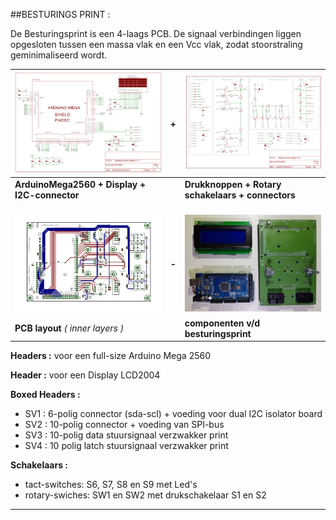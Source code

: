 [//]: # (Table with 3-columns/7-lines)

##BESTURINGS PRINT :

De Besturingsprint is een 4-laags PCB. 
De signaal verbindingen liggen opgesloten tussen een massa vlak en een Vcc vlak, zodat stoorstraling geminimaliseerd wordt.

[![](besturing_print/DisplayArduinoMega1TN.jpg)](besturing_print/DisplayArduinoMega1.pdf) | **+** |  [![](besturing_print/DisplayArduinoMega2TN.jpg)](besturing_print/DisplayArduinoMega2.pdf)
--------------------------------------------- | --- |  -----------------------------------------------
**ArduinoMega2560 + Display + I2C-connector** |     | **Drukknoppen + Rotary schakelaars + connectors**
  |     |  
  |     | 
  |     | 
[![](besturing_print/DisplayArduinoBrdTN.jpg)](besturing_print/DisplayArduinoBoard.pdf) |**-** | [![](besturing_print/DisplayArduinoTN.jpg)]("besturing_print/DisplayArduino.jpg)
  **PCB layout** *( inner layers )* |     |   **componenten v/d besturingsprint**
  
**Headers :** voor een full-size Arduino Mega 2560

**Header  :** voor een Display LCD2004

**Boxed Headers :**
<ul>
  <li> SV1 :  6-polig connector (sda-scl) + voeding voor dual I2C isolator board  </li>
  <li> SV2 : 10-polig connector + voeding van SPI-bus </li>
  <li> SV3 : 10-polig data stuursignaal verzwakker print </li>
  <li> SV4 : 10 polig latch stuursignaal verzwakker print </li>
</ul>

**Schakelaars :**
<ul>
    <li> tact-switches:  S6, S7, S8 en S9  met Led's </li>
    <li> rotary-swiches: SW1 en SW2  met drukschakelaar S1 en S2 </li>
</ul>
<hr>
